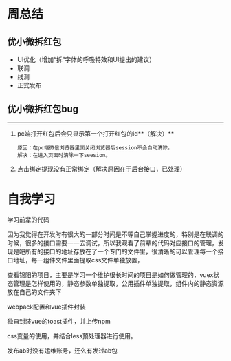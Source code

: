 # 周总结

## 优小微拆红包

- UI优化（增加“拆”字体的呼吸特效和UI提出的建议）
- 联调
- 线测
- 正式发布

## 优小微拆红包bug

---

1. pc端打开红包后会只显示第一个打开红包的id**（解决）**  

   ```
   原因：在pc端微信浏览器里面关闭浏览器后session不会自动清除。
   解决：在进入页面时清除一下seesion。
   ```

2. 点击绑定提现没有正常绑定（解决原因在于后台接口，已处理）

# 自我学习

学习前辈的代码

因为我觉得在开发时有很大的一部分时间是不等自己掌握进度的，特别是在联调的时候，很多的接口需要一一去调试，所以我观看了前辈的代码对应接口的管理，发现是吧所有的接口的地址存放在了一个专门的文件里，很清晰的可以管理每一个接口地址，每一组件文件里面提取css文件单独放置，

查看锦阳的项目，主要是学习一个维护很长时间的项目是如何做管理的，vuex状态管理是怎样使用的，静态参数单独提取，公用插件单独提取，组件内的静态资源放在自己的文件夹下

webpack配置和vue插件封装

独自封装vue的toast插件，并上传npm

css变量的使用，并结合less预处理器进行使用。

发布ab时没有运维账号，还么有发过ab包

